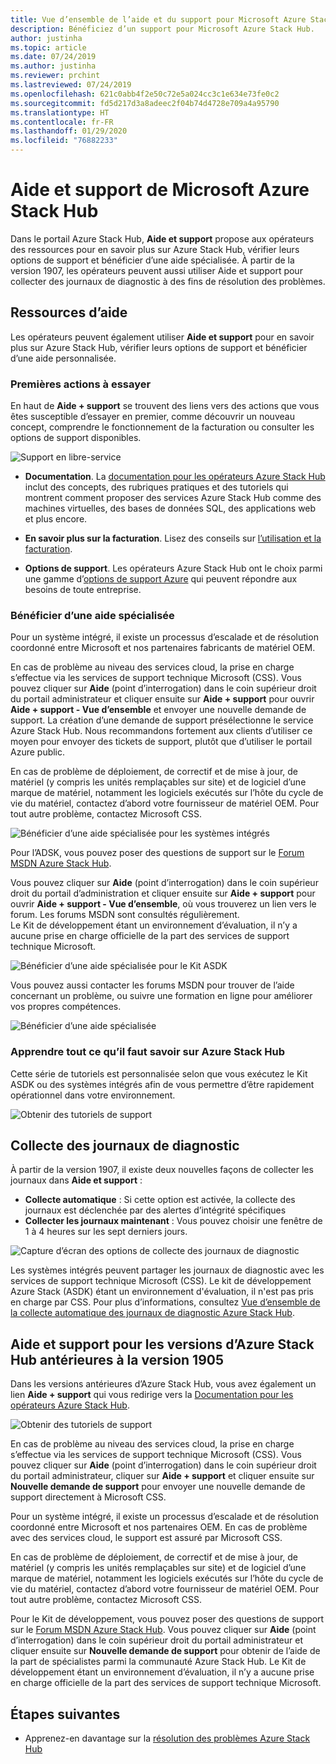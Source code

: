 ```yaml
---
title: Vue d’ensemble de l’aide et du support pour Microsoft Azure Stack Hub
description: Bénéficiez d’un support pour Microsoft Azure Stack Hub.
author: justinha
ms.topic: article
ms.date: 07/24/2019
ms.author: justinha
ms.reviewer: prchint
ms.lastreviewed: 07/24/2019
ms.openlocfilehash: 621c0abb4f2e50c72e5a024cc3c1e634e73fe0c2
ms.sourcegitcommit: fd5d217d3a8adeec2f04b74d4728e709a4a95790
ms.translationtype: HT
ms.contentlocale: fr-FR
ms.lasthandoff: 01/29/2020
ms.locfileid: "76882233"
---
```

# <a name="microsoft-azure-stack-hub-help-and-support"></a>Aide et support de Microsoft Azure Stack Hub

Dans le portail Azure Stack Hub, **Aide et support** propose aux opérateurs des ressources pour en savoir plus sur Azure Stack Hub, vérifier leurs options de support et bénéficier d’une aide spécialisée. À partir de la version 1907, les opérateurs peuvent aussi utiliser Aide et support pour collecter des journaux de diagnostic à des fins de résolution des problèmes.  

## <a name="help-resources"></a>Ressources d’aide 

Les opérateurs peuvent également utiliser **Aide et support** pour en savoir plus sur Azure Stack Hub, vérifier leurs options de support et bénéficier d’une aide personnalisée. 

### <a name="things-to-try-first"></a>Premières actions à essayer

En haut de **Aide + support** se trouvent des liens vers des actions que vous êtes susceptible d’essayer en premier, comme découvrir un nouveau concept, comprendre le fonctionnement de la facturation ou consulter les options de support disponibles. 

![Support en libre-service](media/azure-stack-help-and-support/get-support-tiles.png)

- **Documentation**. La [documentation pour les opérateurs Azure Stack Hub](index.yml) inclut des concepts, des rubriques pratiques et des tutoriels qui montrent comment proposer des services Azure Stack Hub comme des machines virtuelles, des bases de données SQL, des applications web et plus encore. 

- **En savoir plus sur la facturation**. Lisez des conseils sur [l’utilisation et la facturation](azure-stack-billing-and-chargeback.md).

- **Options de support**. Les opérateurs Azure Stack Hub ont le choix parmi une gamme d’[options de support Azure](https://aka.ms/azstacksupport) qui peuvent répondre aux besoins de toute entreprise. 

### <a name="get-expert-help"></a>Bénéficier d’une aide spécialisée 

Pour un système intégré, il existe un processus d’escalade et de résolution coordonné entre Microsoft et nos partenaires fabricants de matériel OEM.

En cas de problème au niveau des services cloud, la prise en charge s’effectue via les services de support technique Microsoft (CSS). Vous pouvez cliquer sur **Aide** (point d’interrogation) dans le coin supérieur droit du portail administrateur et cliquer ensuite sur **Aide + support** pour ouvrir **Aide + support - Vue d’ensemble** et envoyer une nouvelle demande de support. La création d’une demande de support présélectionne le service Azure Stack Hub. Nous recommandons fortement aux clients d’utiliser ce moyen pour envoyer des tickets de support, plutôt que d’utiliser le portail Azure public. 

En cas de problème de déploiement, de correctif et de mise à jour, de matériel (y compris les unités remplaçables sur site) et de logiciel d’une marque de matériel, notamment les logiciels exécutés sur l’hôte du cycle de vie du matériel, contactez d’abord votre fournisseur de matériel OEM. Pour tout autre problème, contactez Microsoft CSS.

![Bénéficier d’une aide spécialisée pour les systèmes intégrés](media/azure-stack-help-and-support/get-support-integrated.png)

Pour l’ADSK, vous pouvez poser des questions de support sur le [Forum MSDN Azure Stack Hub](https://social.msdn.microsoft.com/Forums/azure/home?forum=azurestack). 

Vous pouvez cliquer sur **Aide** (point d’interrogation) dans le coin supérieur droit du portail d’administration et cliquer ensuite sur **Aide + support** pour ouvrir **Aide + support - Vue d’ensemble**, où vous trouverez un lien vers le forum. Les forums MSDN sont consultés régulièrement.  
Le Kit de développement étant un environnement d’évaluation, il n’y a aucune prise en charge officielle de la part des services de support technique Microsoft.

![Bénéficier d’une aide spécialisée pour le Kit ASDK](media/azure-stack-help-and-support/get-support-asdk.png)

Vous pouvez aussi contacter les forums MSDN pour trouver de l’aide concernant un problème, ou suivre une formation en ligne pour améliorer vos propres compétences. 

![Bénéficier d’une aide spécialisée](media/azure-stack-help-and-support/get-support-cards.png)

### <a name="get-up-to-speed-with-azure-stack-hub"></a>Apprendre tout ce qu’il faut savoir sur Azure Stack Hub

Cette série de tutoriels est personnalisée selon que vous exécutez le Kit ASDK ou des systèmes intégrés afin de vous permettre d’être rapidement opérationnel dans votre environnement. 

![Obtenir des tutoriels de support](media/azure-stack-help-and-support/get-support-tutorials.png)

## <a name="diagnostic-log-collection"></a>Collecte des journaux de diagnostic

À partir de la version 1907, il existe deux nouvelles façons de collecter les journaux dans **Aide et support** :

- **Collecte automatique** : Si cette option est activée, la collecte des journaux est déclenchée par des alertes d’intégrité spécifiques 
- **Collecter les journaux maintenant** : Vous pouvez choisir une fenêtre de 1 à 4 heures sur les sept derniers jours.

![Capture d’écran des options de collecte des journaux de diagnostic](media/azure-stack-automatic-log-collection/azure-stack-log-collection-overview.png)

Les systèmes intégrés peuvent partager les journaux de diagnostic avec les services de support technique Microsoft (CSS). Le kit de développement Azure Stack (ASDK) étant un environnement d'évaluation, il n'est pas pris en charge par CSS. Pour plus d’informations, consultez [Vue d’ensemble de la collecte automatique des journaux de diagnostic Azure Stack Hub](azure-stack-diagnostic-log-collection-overview.md).



## <a name="help-and-support-for-earlier-releases-azure-stack-hub-pre-1905"></a>Aide et support pour les versions d’Azure Stack Hub antérieures à la version 1905

Dans les versions antérieures d’Azure Stack Hub, vous avez également un lien **Aide + support** qui vous redirige vers la [Documentation pour les opérateurs Azure Stack Hub](https://aka.ms/adminportaldocs).

![Obtenir des tutoriels de support](media/azure-stack-help-and-support/get-support-previous.png)

En cas de problème au niveau des services cloud, la prise en charge s’effectue via les services de support technique Microsoft (CSS). Vous pouvez cliquer sur **Aide** (point d’interrogation) dans le coin supérieur droit du portail administrateur, cliquer sur **Aide + support** et cliquer ensuite sur **Nouvelle demande de support** pour envoyer une nouvelle demande de support directement à Microsoft CSS.

Pour un système intégré, il existe un processus d’escalade et de résolution coordonné entre Microsoft et nos partenaires OEM. En cas de problème avec des services cloud, le support est assuré par Microsoft CSS. 

En cas de problème de déploiement, de correctif et de mise à jour, de matériel (y compris les unités remplaçables sur site) et de logiciel d’une marque de matériel, notamment les logiciels exécutés sur l’hôte du cycle de vie du matériel, contactez d’abord votre fournisseur de matériel OEM. Pour tout autre problème, contactez Microsoft CSS.

Pour le Kit de développement, vous pouvez poser des questions de support sur le [Forum MSDN Azure Stack Hub](https://social.msdn.microsoft.com/Forums/azure/home?forum=azurestack). Vous pouvez cliquer sur **Aide** (point d’interrogation) dans le coin supérieur droit du portail administrateur et cliquer ensuite sur **Nouvelle demande de support** pour obtenir de l’aide de la part de spécialistes parmi la communauté Azure Stack Hub.
Le Kit de développement étant un environnement d’évaluation, il n’y a aucune prise en charge officielle de la part des services de support technique Microsoft.

## <a name="next-steps"></a>Étapes suivantes

- Apprenez-en davantage sur la [résolution des problèmes Azure Stack Hub](azure-stack-troubleshooting.md)